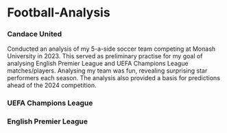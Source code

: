 # Football-Analysis

### Candace United
Conducted an analysis of my 5-a-side soccer team competing at Monash University in 2023. This served as preliminary practise for my goal of analysing English Premier League and UEFA Champions League matches/players. Analysing my team was fun, revealing surprising star performers each season. The analysis also provided a basis for predictions ahead of the 2024 competition.

### UEFA Champions League

### English Premier League

